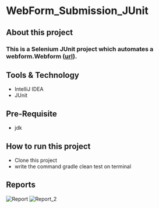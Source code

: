 # WebForm_Submission_JUnit

## About this project
### This is a Selenium JUnit project which automates a webform.Webform  ([url](https://www.digitalunite.com/practice-webform-learners)).

## Tools & Technology
- IntelliJ IDEA
- JUnit

## Pre-Requisite
- jdk

## How to run this project
- Clone this project
- write the command gradle clean test on terminal

## Reports
![Report](https://github.com/abanti07/WebForm_Submission_JUnit/assets/143074304/d815f000-10d9-4e2d-ad38-587818fc90ed)
![Report_2](https://github.com/abanti07/WebForm_Submission_JUnit/assets/143074304/123b1914-0638-4958-b49b-1a1a19f0bb63)


